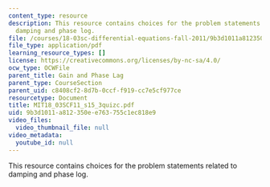 ```yaml
---
content_type: resource
description: This resource contains choices for the problem statements related to
  damping and phase log.
file: /courses/18-03sc-differential-equations-fall-2011/9b3d1011a812350ee763755c1ec818e9_MIT18_03SCF11_s15_3quizc.pdf
file_type: application/pdf
learning_resource_types: []
license: https://creativecommons.org/licenses/by-nc-sa/4.0/
ocw_type: OCWFile
parent_title: Gain and Phase Lag
parent_type: CourseSection
parent_uid: c8408cf2-8d7b-0ccf-f919-cc7e5cf977ce
resourcetype: Document
title: MIT18_03SCF11_s15_3quizc.pdf
uid: 9b3d1011-a812-350e-e763-755c1ec818e9
video_files:
  video_thumbnail_file: null
video_metadata:
  youtube_id: null
---
```

This resource contains choices for the problem statements related to damping and phase log.